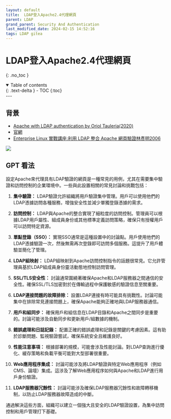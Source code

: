 ```yaml
---
layout: default
title:  LDAP登入Apache2.4代理網頁
parent: LDAP
grand_parent: Security And Authentication
last_modified_date: 2024-02-15 14:52:16
tags: LDAP gitea
---
```


#  LDAP登入Apache2.4代理網頁
{: .no_toc }

<details open markdown="block">
  <summary>
    Table of contents
  </summary>
  {: .text-delta }
- TOC
{:toc}
</details>
---

## 背景

- [Apache with LDAP authentication by Oriol Tauleria(2020)](https://medium.com/@uri.tau/apache-and-ldap-cc7bff1f629d)
- [官網](https://httpd.apache.org/docs/2.4/mod/mod_authnz_ldap.html)
- [Enterprise Linux 實戰講座:利用 LDAP 整合 Apache 網頁驗證林彥明2006](https://linux.vbird.org/somepaper/20060111-ldap_and_apach_auth.pdf)

![](https://miro.medium.com/v2/resize:fit:720/format:webp/1*_9Z7CCn7tHvyRRpe4I0ysA.png)

## GPT 看法

設定Apache來代理具有LDAP驗證的網頁是一種常見的用例，尤其在需要集中驗證和訪問控制的企業環境中。一些與此設置相關的常見討論和挑戰包括：

1. **集中驗證：**
   LDAP驗證允許組織將用戶驗證集中管理。用戶可以使用他們的LDAP憑據訪問各種服務，增強安全性並減少單獨登錄憑據的需求。

2. **訪問控制：**
   LDAP與Apache的整合實現了細粒度的訪問控制。管理員可以根據LDAP用戶屬性、組成員身份或其他標準定義訪問策略，確保只有授權用戶可以訪問特定資源。

3. **單點登錄（SSO）：**
   實現SSO通常是這種設置中的討論點。用戶使用他們的LDAP憑據驗證一次，然後無需再次登錄即可訪問多個服務。這提升了用戶體驗並簡化了管理。

4. **LDAP組映射：**
   LDAP組映射到Apache訪問控制指令的話題很常見。它允許管理員基於LDAP組成員身份靈活動態地控制訪問管理。

5. **SSL/TLS安全性：**
   討論通常圍繞著確保Apache和LDAP服務器之間通信的安全性。確保SSL/TLS加密對於在傳輸過程中保護敏感的驗證信息至關重要。

6. **LDAP連接問題的故障排除：**
   設置LDAP連接有時可能具有挑戰性。討論可能集中在排除常見連接問題上，確保Apache能夠正確地與LDAP服務器通信。

7. **用戶和組同步：**
   確保用戶和組信息在LDAP目錄和Apache之間同步是重要的。討論可能涉及自動同步和更新用戶/組數據的機制。

8. **錯誤處理和日誌記錄：**
   配置正確的錯誤處理和記錄是關鍵的考慮因素。這有助於診斷問題、監視驗證嘗試，確保系統安全且維護良好。

9. **性能注意事項：**
   根據部署的規模，可能會涉及性能討論。對LDAP查詢進行優化、緩存策略和負載平衡可能對大型部署很重要。

10. **Web應用程序集成：**
    討論可能涉及將LDAP驗證與特定Web應用程序（例如CMS、論壇）集成。這涉及了解Web應用程序如何與Apache和LDAP進行用戶身份驗證。

11. **LDAP服務器冗餘性：**
    討論可能涉及確保LDAP服務器冗餘性和故障轉移機制，以防止LDAP服務器故障造成的中斷。

通過解決這些方面，組織可以建立一個強大且安全的LDAP驗證設置，為集中訪問控制和用戶管理打下基礎。




